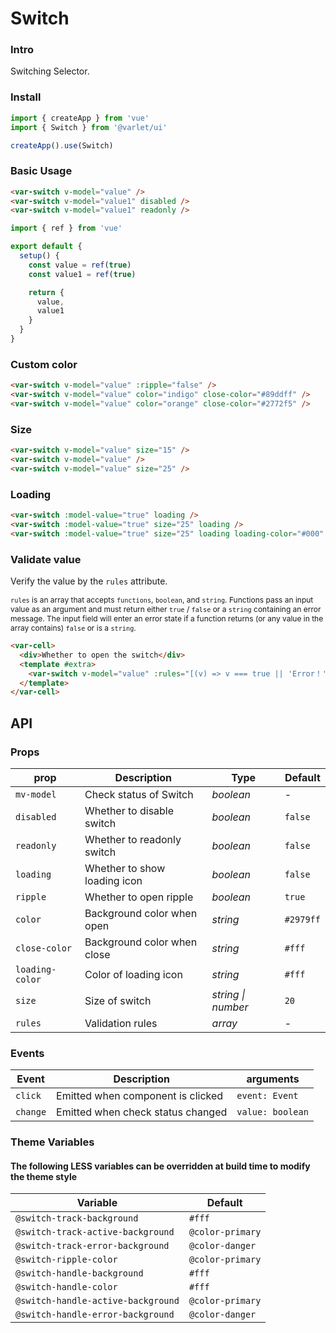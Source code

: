 # Switch

### Intro

Switching Selector.

### Install

```js
import { createApp } from 'vue'
import { Switch } from '@varlet/ui'

createApp().use(Switch)
```

### Basic Usage

```html
<var-switch v-model="value" />
<var-switch v-model="value1" disabled />
<var-switch v-model="value1" readonly />
```

```javascript
import { ref } from 'vue'

export default {
  setup() {
    const value = ref(true)
    const value1 = ref(true)

    return {
      value,
      value1
    }
  }
}
```

### Custom color

```html
<var-switch v-model="value" :ripple="false" />
<var-switch v-model="value" color="indigo" close-color="#89ddff" />
<var-switch v-model="value" color="orange" close-color="#2772f5" />
```

### Size

```html
<var-switch v-model="value" size="15" />
<var-switch v-model="value" />
<var-switch v-model="value" size="25" />
```

### Loading

```html
<var-switch :model-value="true" loading />
<var-switch :model-value="true" size="25" loading />
<var-switch :model-value="true" size="25" loading loading-color="#000" />
```

### Validate value

Verify the value by the `rules` attribute.

<span style="font-size: 12px">`rules` is an array that accepts `functions`, `boolean`, and `string`. Functions pass an input value as an argument and must return either `true` / `false` or a `string` containing an error message. The input field will enter an error state if a function returns (or any value in the array contains) `false` or is a `string`.</span>

```html
<var-cell>
  <div>Whether to open the switch</div>
  <template #extra>
    <var-switch v-model="value" :rules="[(v) => v === true || 'Error！']"/>
  </template>
</var-cell>
```

## API

### Props

| prop | Description | Type | Default |
| ----- | -------------- | -------- | ---------- |
| `mv-model` | Check status of Switch	| _boolean_ | - |
| `disabled` | Whether to disable switch| _boolean_ | `false` |
| `readonly` | Whether to readonly switch | _boolean_ | `false` |
| `loading` | Whether to show loading icon | _boolean_ | `false` |
| `ripple` | Whether to open ripple | _boolean_ | `true` |
| `color` | Background color when open | _string_ | `#2979ff` |
| `close-color` | Background color when close | _string_ | `#fff` |
| `loading-color` | Color of loading icon | _string_ | `#fff` |
| `size` | Size of switch | _string \| number_ | `20` |
| `rules`| Validation rules | _array_  | - |

### Events

| Event | Description | arguments |
| ----- | -------------- | -------- |
| `click` | Emitted when component is clicked | `event: Event` |
| `change` | Emitted when check status changed | `value: boolean` |

### Theme Variables
#### The following LESS variables can be overridden at build time to modify the theme style

| Variable | Default |
| --- | --- |
| `@switch-track-background` | `#fff` |
| `@switch-track-active-background` | `@color-primary` |
| `@switch-track-error-background` | `@color-danger` |
| `@switch-ripple-color` | `@color-primary` |
| `@switch-handle-background` | `#fff` |
| `@switch-handle-color` | `#fff` |
| `@switch-handle-active-background` | `@color-primary` |
| `@switch-handle-error-background` | `@color-danger` |
